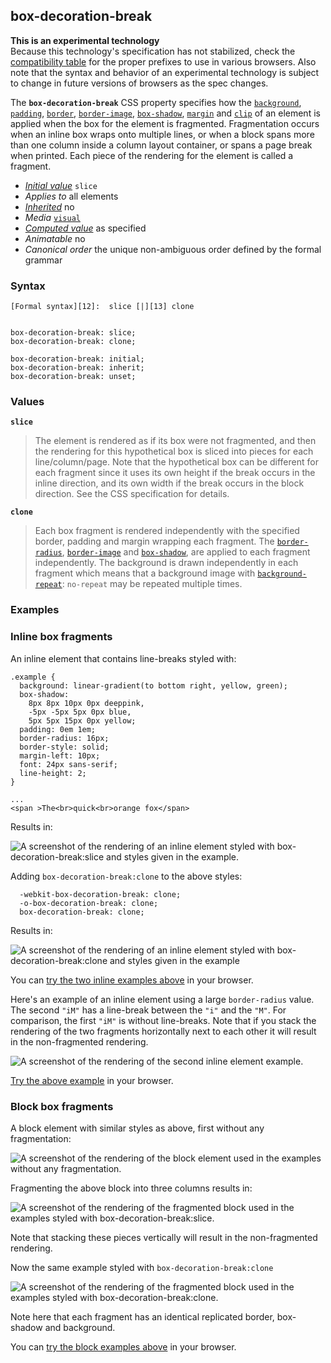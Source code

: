 ## box-decoration-break

**This is an experimental technology**  
Because this technology's specification has not stabilized, check the [compatibility table][0] for the proper prefixes to use in various browsers. Also note that the syntax and behavior of an experimental technology is subject to change in future versions of browsers as the spec changes.

The **`box-decoration-break`** CSS property specifies how the [`background`][1], [`padding`][2], [`border`][3], [`border-image`][4], [`box-shadow`][5], [`margin`][6] and [`clip`][7] of an element is applied when the box for the element is fragmented.  Fragmentation occurs when an inline box wraps onto multiple lines, or when a block spans more than one column inside a column layout container, or spans a page break when printed.  Each piece of the rendering for the element is called a fragment.

* _[Initial value][8]_ `slice` 
* _Applies to_ all elements 
* _[Inherited][9]_ no 
* _Media_ [`visual`][10] 
* _[Computed value][11]_ as specified 
* _Animatable_ no 
* _Canonical order_ the unique non-ambiguous order defined by the formal grammar

### Syntax

    [Formal syntax][12]:  slice [|][13] clone
    

    box-decoration-break: slice;
    box-decoration-break: clone;
    
    box-decoration-break: initial;
    box-decoration-break: inherit;
    box-decoration-break: unset;
    

### Values

**`slice`**

> The element is rendered as if its box were not fragmented, and then the rendering for this hypothetical box is sliced into pieces for each line/column/page. Note that the hypothetical box can be different for each fragment since it uses its own height if the break occurs in the inline direction, and its own width if the break occurs in the block direction. See the CSS specification for details.

**`clone`**

> Each box fragment is rendered independently with the specified border, padding and margin wrapping each fragment. The [`border-radius`][14], [`border-image`][4] and [`box-shadow`][5], are applied to each fragment independently. The background is drawn independently in each fragment which means that a background image with [`background-repeat`][15]: `no-repeat` may be repeated multiple times.

### Examples

### Inline box fragments

An inline element that contains line-breaks styled with:

    .example { 
      background: linear-gradient(to bottom right, yellow, green);
      box-shadow:
        8px 8px 10px 0px deeppink, 
        -5px -5px 5px 0px blue, 
        5px 5px 15px 0px yellow;
      padding: 0em 1em;
      border-radius: 16px;
      border-style: solid;
      margin-left: 10px;
      font: 24px sans-serif;
      line-height: 2;
    }
    
    ...
    <span >The<br>quick<br>orange fox</span>

Results in:

![A screenshot of the rendering of an inline element styled with box-decoration-break:slice and styles given in the example.](https://mdn.mozillademos.org/files/8167/box-decoration-break-inline-slice.png)

Adding `box-decoration-break:clone` to the above styles:

      -webkit-box-decoration-break: clone;
      -o-box-decoration-break: clone;
      box-decoration-break: clone;
    

Results in:

![A screenshot of the rendering of an inline element styled with box-decoration-break:clone and styles given in the example](https://mdn.mozillademos.org/files/8169/box-decoration-break-inline-clone.png)

You can [try the two inline examples above][16] in your browser.

Here's an example of an inline element using a large `border-radius` value. The second `"iM"` has a line-break between the `"i"` and the `"M"`. For comparison, the first `"iM"` is without line-breaks. Note that if you stack the rendering of the two fragments horizontally next to each other it will result in the non-fragmented rendering.

![A screenshot of the rendering of the second inline element example.](https://mdn.mozillademos.org/files/8189/box-decoration-break-slice-inline-2.png)

[Try the above example][17] in your browser.

### Block box fragments

A block element with similar styles as above, first without any fragmentation:

![A screenshot of the rendering of the block element used in the examples without any fragmentation.](https://mdn.mozillademos.org/files/8181/box-decoration-break-block.png)

Fragmenting the above block into three columns results in:

![A screenshot of the rendering of the fragmented block used in the examples styled with box-decoration-break:slice.](https://mdn.mozillademos.org/files/8183/box-decoration-break-block-slice.png)

Note that stacking these pieces vertically will result in the non-fragmented rendering.

Now the same example styled with `box-decoration-break:clone`

![A screenshot of the rendering of the fragmented block used in the examples styled with box-decoration-break:clone.](https://mdn.mozillademos.org/files/8185/box-decoration-break-block-clone.png)

Note here that each fragment has an identical replicated border, box-shadow and background.

You can [try the block examples above][18] in your browser.


[0]: #Browser_compatibility
[1]: https://developer.mozilla.org/en/docs/Web/CSS/background "The background CSS property is a shorthand for setting the individual background values in a single place in the style sheet. background can be used to set the values for one or more of: background-clip, background-color, background-image, background-origin, background-position, background-repeat, background-size, and background-attachment."
[2]: https://developer.mozilla.org/en/docs/Web/CSS/padding "The padding CSS property sets the required padding space on all sides of an element. The padding area is the space between the content of the element and its border. Negative values are not allowed."
[3]: https://developer.mozilla.org/en/docs/Web/CSS/border "The border CSS property is a shorthand property for setting the individual border property values in a single place in the style sheet. border can be used to set the values for one or more of: border-width, border-style, border-color."
[4]: https://developer.mozilla.org/en/docs/Web/CSS/border-image "The border-image CSS property allows drawing an image on the borders of elements. This makes drawing complex looking widgets much simpler than it has been and removes the need for nine boxes in some cases."
[5]: https://developer.mozilla.org/en/docs/Web/CSS/box-shadow "Technical review completed."
[6]: https://developer.mozilla.org/en/docs/Web/CSS/margin "The margin CSS property sets the margin for all four sides. It is a shorthand to avoid setting each side separately with the other margin properties: margin-top, margin-right, margin-bottom and margin-left.
 Negative values are also allowed."
[7]: https://developer.mozilla.org/en/docs/Web/CSS/clip "The clip CSS property defines what portion of an element is visible. The clip property applies only to elements with position:absolute."
[8]: https://developer.mozilla.org/en/docs/CSS/initial_value
[9]: https://developer.mozilla.org/en/docs/CSS/inheritance
[10]: https://developer.mozilla.org/en/docs/CSS/@media#Media_groups
[11]: https://developer.mozilla.org/en/docs/CSS/computed_value
[12]: https://developer.mozilla.org/en/docs/CSS/Value_definition_syntax "https://developer.mozilla.org/en/docs/CSS/Value_definition_syntax"
[13]: https://developer.mozilla.org/en/docs/CSS/Value_definition_syntax#Single_bar "Single bar: the two entities are optional, but exactly one must be present."
[14]: https://developer.mozilla.org/en/docs/Web/CSS/border-radius "The border-radius CSS property allows Web authors to define how rounded border corners are. The curve of each corner is defined using one or two radii, defining its shape: circle or ellipse."
[15]: https://developer.mozilla.org/en/docs/Web/CSS/background-repeat "The background-repeat CSS property defines how background images are repeated. A background image can be repeated along the horizontal axis, the vertical axis, both axes, or not repeated at all."
[16]: https://mdn.mozillademos.org/files/8179/box-decoration-break-inline.html
[17]: https://mdn.mozillademos.org/files/8191/box-decoration-break-inline-extreme.html
[18]: https://mdn.mozillademos.org/files/8187/box-decoration-break-block.html
